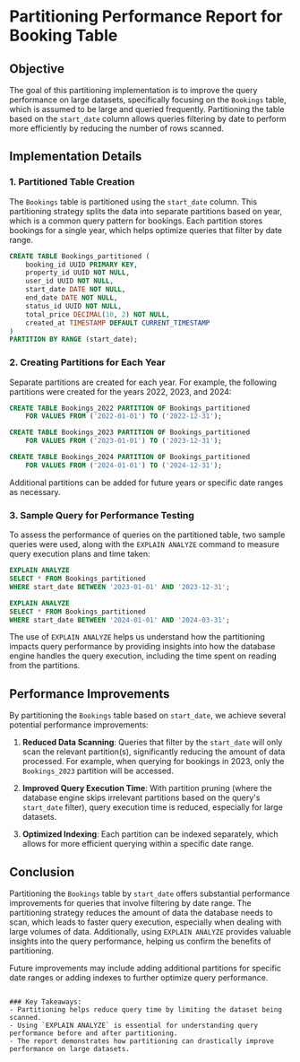 # Partitioning Performance Report for Booking Table

## Objective

The goal of this partitioning implementation is to improve the query performance on large datasets, specifically focusing on the `Bookings` table, which is assumed to be large and queried frequently. Partitioning the table based on the `start_date` column allows queries filtering by date to perform more efficiently by reducing the number of rows scanned.

## Implementation Details

### 1. Partitioned Table Creation

The `Bookings` table is partitioned using the `start_date` column. This partitioning strategy splits the data into separate partitions based on year, which is a common query pattern for bookings. Each partition stores bookings for a single year, which helps optimize queries that filter by date range.

```sql
CREATE TABLE Bookings_partitioned (
    booking_id UUID PRIMARY KEY,
    property_id UUID NOT NULL,
    user_id UUID NOT NULL,
    start_date DATE NOT NULL,
    end_date DATE NOT NULL,
    status_id UUID NOT NULL,
    total_price DECIMAL(10, 2) NOT NULL,
    created_at TIMESTAMP DEFAULT CURRENT_TIMESTAMP
)
PARTITION BY RANGE (start_date);
```

### 2. Creating Partitions for Each Year

Separate partitions are created for each year. For example, the following partitions were created for the years 2022, 2023, and 2024:

```sql
CREATE TABLE Bookings_2022 PARTITION OF Bookings_partitioned
    FOR VALUES FROM ('2022-01-01') TO ('2022-12-31');

CREATE TABLE Bookings_2023 PARTITION OF Bookings_partitioned
    FOR VALUES FROM ('2023-01-01') TO ('2023-12-31');

CREATE TABLE Bookings_2024 PARTITION OF Bookings_partitioned
    FOR VALUES FROM ('2024-01-01') TO ('2024-12-31');
```

Additional partitions can be added for future years or specific date ranges as necessary.

### 3. Sample Query for Performance Testing

To assess the performance of queries on the partitioned table, two sample queries were used, along with the `EXPLAIN ANALYZE` command to measure query execution plans and time taken:

```sql
EXPLAIN ANALYZE
SELECT * FROM Bookings_partitioned
WHERE start_date BETWEEN '2023-01-01' AND '2023-12-31';

EXPLAIN ANALYZE
SELECT * FROM Bookings_partitioned
WHERE start_date BETWEEN '2024-01-01' AND '2024-03-31';
```

The use of `EXPLAIN ANALYZE` helps us understand how the partitioning impacts query performance by providing insights into how the database engine handles the query execution, including the time spent on reading from the partitions.

## Performance Improvements

By partitioning the `Bookings` table based on `start_date`, we achieve several potential performance improvements:

1. **Reduced Data Scanning**: Queries that filter by the `start_date` will only scan the relevant partition(s), significantly reducing the amount of data processed. For example, when querying for bookings in 2023, only the `Bookings_2023` partition will be accessed.

2. **Improved Query Execution Time**: With partition pruning (where the database engine skips irrelevant partitions based on the query's `start_date` filter), query execution time is reduced, especially for large datasets.

3. **Optimized Indexing**: Each partition can be indexed separately, which allows for more efficient querying within a specific date range.

## Conclusion

Partitioning the `Bookings` table by `start_date` offers substantial performance improvements for queries that involve filtering by date range. The partitioning strategy reduces the amount of data the database needs to scan, which leads to faster query execution, especially when dealing with large volumes of data. Additionally, using `EXPLAIN ANALYZE` provides valuable insights into the query performance, helping us confirm the benefits of partitioning.

Future improvements may include adding additional partitions for specific date ranges or adding indexes to further optimize query performance.
```

### Key Takeaways:
- Partitioning helps reduce query time by limiting the dataset being scanned.
- Using `EXPLAIN ANALYZE` is essential for understanding query performance before and after partitioning.
- The report demonstrates how partitioning can drastically improve performance on large datasets.